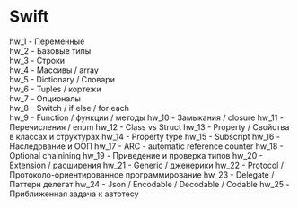 # Swift

hw_1 - Переменные  
hw_2 - Базовые типы  
hw_3 - Строки  
hw_4 - Массивы / array  
hw_5 - Dictionary / Словари  
hw_6 - Tuples / кортежи  
hw_7 - Опционалы  
hw_8 - Switch / if else / for each   
hw_9 - Function / функции / методы
hw_10 -  Замыкания / closure
hw_11 -  Перечисления / enum
hw_12 -  Class vs Struct
hw_13 -  Property / Свойства в классах и структурах
hw_14 -  Property type
hw_15 - Subscript
hw_16 - Наследование и ООП
hw_17 -  ARC - automatic reference counter
hw_18 -  Optional chainining
hw_19 -  Приведение и проверка типов
hw_20 - Extension / расширения
hw_21 -  Generic / дженерики
hw_22 -  Protocol / Протоколо-ориентированное программирование
hw_23 -  Delegate / Паттерн делегат
hw_24 -  Json / Encodable / Decodable / Codable
hw_25 -  Приближенная задача к автотесу
